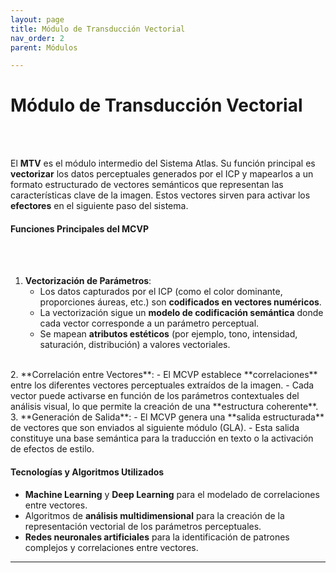 ```yaml
---
layout: page
title: Módulo de Transducción Vectorial
nav_order: 2
parent: Módulos

---
```




# Módulo de Transducción Vectorial
<br><br>

El **MTV** es el módulo intermedio del Sistema Atlas. Su función principal es **vectorizar** los datos perceptuales generados por el ICP y mapearlos a un formato estructurado de vectores semánticos que representan las características clave de la imagen. Estos vectores sirven para activar los **efectores** en el siguiente paso del sistema.
<br>
#### Funciones Principales del MCVP
<br><br>
1. **Vectorización de Parámetros**:
   - Los datos capturados por el ICP (como el color dominante, proporciones áureas, etc.) son **codificados en vectores numéricos**.
   - La vectorización sigue un **modelo de codificación semántica** donde cada vector corresponde a un parámetro perceptual.
   - Se mapean **atributos estéticos** (por ejemplo, tono, intensidad, saturación, distribución) a valores vectoriales.
<br>
2. **Correlación entre Vectores**:
   - El MCVP establece **correlaciones** entre los diferentes vectores perceptuales extraídos de la imagen.
   - Cada vector puede activarse en función de los parámetros contextuales del análisis visual, lo que permite la creación de una **estructura coherente**.
<br>
3. **Generación de Salida**:
   - El MCVP genera una **salida estructurada** de vectores que son enviados al siguiente módulo (GLA).
   - Esta salida constituye una base semántica para la traducción en texto o la activación de efectos de estilo.

#### Tecnologías y Algoritmos Utilizados

- **Machine Learning** y **Deep Learning** para el modelado de correlaciones entre vectores.
- Algoritmos de **análisis multidimensional** para la creación de la representación vectorial de los parámetros perceptuales.
- **Redes neuronales artificiales** para la identificación de patrones complejos y correlaciones entre vectores.

---

